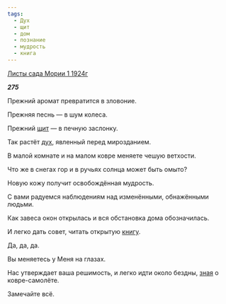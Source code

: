 ```yaml
---
tags:
  - Дух
  - щит
  - дом
  - познание
  - мудрость
  - книга
---
```

[Листы сада Мории 1 1924г](https://127.0.0.1:4002/agni/1924)

___275___

Прежний аромат превратится в зловоние.   

Прежняя песнь — в шум колеса.   

Прежний [щит](../../../tags/#щит) — в печную заслонку.   

Так растёт [дух](../../../tags/#Дух), явленный перед мирозданием.   

В малой комнате и на малом ковре меняете чешую ветхости.   

Что же в снегах гор и в ручьях солнца может быть омыто?   

Новую кожу получит освобождённая мудрость.   

С вами радуемся наблюдениям над изменёнными, обнажёнными людьми.   

Как завеса окон открылась и вся обстановка дома обозначилась.   

И легко дать совет, читать открытую [книгу](../../../tags/#книга).   

Да, да, да.   

Вы меняетесь у Меня на глазах.   

Нас утверждает ваша решимость, и легко идти около бездны, [зная](../../../tags/#познание) о ковре-самолёте.   

Замечайте всё.   

